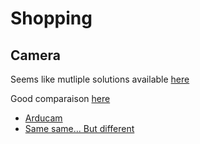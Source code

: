 # Shopping

## Camera
Seems like mutliple solutions available [here](https://blog.arducam.com/jetson-nano-xavier-nx-camera-solutions/)

Good comparaison [here](https://blog.arducam.com/usb-board-cameras-uvc-modules-webcams/)

- [Arducam](https://www.pi-shop.ch/arducam-complete-high-quality-camera-bundle-12-3mp-imx477-hq-camera-module-with-6mm-cs-mount-lens-and-metal-enclosure)
- [Same same... But different](https://www.pi-shop.ch/arducam-complete-high-quality-camera-bundle-for-jetson-nano)
